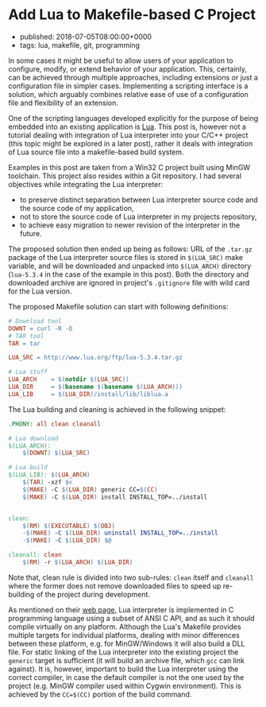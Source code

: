 # Add Lua to Makefile-based C Project
- published: 2018-07-05T08:00:00+0000
- tags: lua, makefile, git, programming

In some cases it might be useful to allow users of your application to
configure, modify, or extend behavior of your application. This, certainly, can
be achieved through multiple approaches, including extensions or just a
configuration file in simpler cases. Implementing a scripting interface is a
solution, which arguably combines relative ease of use of a configuration file
and flexibility of an extension.

One of the scripting languages developed explicitly for the purpose of being
embedded into an existing application is [Lua](https://lua.org). This post is,
however not a tutorial dealing with integration of Lua interpreter into your
C/C++ project (this topic might be explored in a later post), rather it deals
with integration of Lua source file into a makefile-based build system.

Examples in this post are taken from a Win32 C project built using MinGW
toolchain. This project also resides within a Git repository. I had several
objectives while integrating the Lua interpreter:

* to preserve distinct separation between Lua interpreter source code and the
  source code of my application,
* not to store the source code of Lua interpreter in my projects repository,
* to achieve easy migration to newer revision of the interpreter in the future.

The proposed solution then ended up being as follows: URL of the `.tar.gz`
package of the Lua interpreter source files is stored in `$(LUA_SRC)` make
variable, and will be downloaded and unpacked into `$(LUA_ARCH)` directory
(`lua-5.3.4` in the case of the example in this post). Both the directory and
downloaded archive are ignored in project's `.gitignore` file with wild card for
the Lua version.

The proposed Makefile solution can start with following definitions:

```makefile
# Download tool
DOWNT = curl -R -O
# TAR tool
TAR = tar

LUA_SRC = http://www.lua.org/ftp/lua-5.3.4.tar.gz

# Lua stuff
LUA_ARCH    = $(notdir $(LUA_SRC))
LUA_DIR     = $(basename $(basename $(LUA_ARCH)))
LUA_LIB     = $(LUA_DIR)/install/lib/liblua.a
```

The Lua building and cleaning is achieved in the following snippet:

```makefile
.PHONY: all clean cleanall

# Lua download
$(LUA_ARCH):
	$(DOWNT) $(LUA_SRC)

# Lua build
$(LUA_LIB): $(LUA_ARCH)
	$(TAR) -xzf $<
	$(MAKE) -C $(LUA_DIR) generic CC=$(CC)
	$(MAKE) -C $(LUA_DIR) install INSTALL_TOP=../install


clean:
	$(RM) $(EXECUTABLE) $(OBJ)
	-$(MAKE) -C $(LUA_DIR) uninstall INSTALL_TOP=../install
	-$(MAKE) -C $(LUA_DIR) $@

cleanall: clean
	$(RM) -r $(LUA_ARCH) $(LUA_DIR)
```

Note that, clean rule is divided into two sub-rules: `clean` itself and
`cleanall` where the former does not remove downloaded files to speed up
re-building of the project during development.

As mentioned on their [web page](https://www.lua.org/about.html), Lua
interpreter is implemented in C programming language using a subset of ANSI C
API, and as such it should compile virtually on any platform. Although the Lua's
Makefile provides multiple targets for individual platforms, dealing with minor
differences between these platform, e.g. for MinGW/Windows it will also build a
DLL file. For static linking of the Lua interpreter into the existing
project the `generic` target is sufficient (it will build an archive file, which
`gcc` can link against). It is, however, important to build the Lua interpreter
using the correct compiler, in case the default compiler is not the one used by
the project (e.g. MinGW compiler used within Cygwin environment). This is
achieved by the `CC=$(CC)` portion of the build command.
